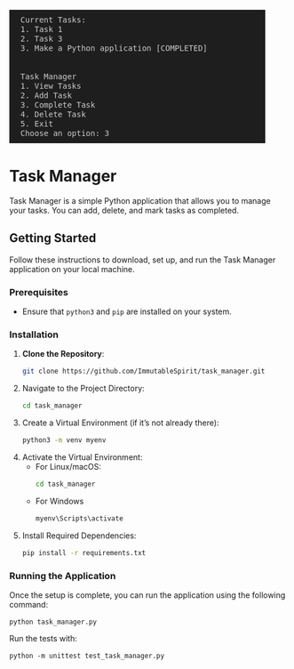 ![Task Manager](taskmanager.png)

# Task Manager

Task Manager is a simple Python application that allows you to manage your tasks. You can add, delete, and mark tasks as completed.

## Getting Started

Follow these instructions to download, set up, and run the Task Manager application on your local machine.

### Prerequisites

- Ensure that `python3` and `pip` are installed on your system.

### Installation

1. **Clone the Repository**:
   ```bash
   git clone https://github.com/ImmutableSpirit/task_manager.git

2. Navigate to the Project Directory:
    ```bash
    cd task_manager

3. Create a Virtual Environment (if it’s not already there):
    ```bash
    python3 -m venv myenv

4. Activate the Virtual Environment:
    - For Linux/macOS: 
        ```bash
        cd task_manager
    - For Windows
        ```bash
        myenv\Scripts\activate

5. Install Required Dependencies:
    ```bash
    pip install -r requirements.txt

### Running the Application

Once the setup is complete, you can run the application using the following command:    
    
    python task_manager.py

Run the tests with:    
    
    python -m unittest test_task_manager.py


